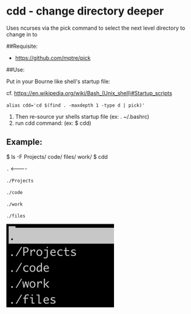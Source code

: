 # cdd - change directory deeper

Uses ncurses via the pick command to select the next level 
directory to change in to

##Requisite:

* https://github.com/mptre/pick

##Use:

Put in your Bourne like shell's startup file:

cf. https://en.wikipedia.org/wiki/Bash_(Unix_shell)#Startup_scripts

`alias cdd='cd $(find . -maxdepth 1 -type d | pick)'`

1. Then re-source yur shells startup file (ex:  . ~/.bashrc)
2. run cdd command: (ex: $ cdd)

## Example:

$ ls -F
Projects/  code/  files/  work/
$ cdd

`.` <----

`./Projects`

`./code`

`./work`

`./files`

![Screenshot](https://github.com/KevinPInscoe/unix-hacks/blob/master/cdd/cdd-example.png?raw=true)



